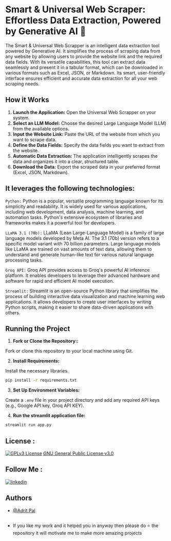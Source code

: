 # Smart & Universal Web Scraper: Effortless Data Extraction, Powered by Generative AI 🦑

The Smart & Universal Web Scrapper is an intelligent data extraction tool powered by Generative AI. It simplifies the process of scraping data from any website by allowing users to provide the website link and the required data fields. With its versatile capabilities, this tool can extract data seamlessly and present it in a tabular format, which can be downloaded in various formats such as Excel, JSON, or Markdown. Its smart, user-friendly interface ensures efficient and accurate data extraction for all your web scraping needs.


## How it Works

1. **Launch the Application:** Open the Universal Web Scrapper on your system.
2. **Select an LLM Model:** Choose the desired Large Language Model (LLM) from the available options.
3. **Input the Website Link:** Paste the URL of the website from which you want to scrape data.
4. **Define the Data Fields:** Specify the data fields you want to extract from the website.
5. **Automatic Data Extraction:** The application intelligently scrapes the data and organizes it into a clear, structured table.
6. **Download the Data:** Export the scraped data in your preferred format (Excel, JSON, Markdown).


## It leverages the following technologies:

`Python:` Python is a popular, versatile programming language known for its simplicity and readability. It is widely used for various applications, including web development, data analysis, machine learning, and automation tasks. Python's extensive ecosystem of libraries and frameworks makes it a powerful tool for developers.

`LLaMA 3.1 (70b):` LLaMA (Lean Large-Language Model) is a family of large language models developed by Meta AI. The 3.1 (70b) version refers to a specific model variant with 70 billion parameters. Large language models like LLaMA are trained on vast amounts of text data, allowing them to understand and generate human-like text for various natural language processing tasks.

`Groq API:` Groq API provides access to Groq's powerful AI inference platform. It enables developers to leverage their advanced hardware and software for rapid and efficient AI model execution.

`Streamlit:` Streamlit is an open-source Python library that simplifies the process of building interactive data visualization and machine learning web applications. It allows developers to create user interfaces by writing Python scripts, making it easier to share data-driven applications with others.


## Running the Project
1. **Fork or Clone the Repository::** 

Fork or clone this repository to your local machine using Git.

2. **Install Requirements:**

Install the necessary libraries.

```bash
pip install -r requirements.txt

```

3. **Set Up Environment Variables:**

Create a `.env` file in your project directory and add any required API keys (e.g., Google API key, Groq API KEY).

4. **Run the streamlit application file:**

```bash
streamlit run app.py
```


## License :

[![GPLv3 License](https://img.shields.io/badge/License-GPL%20v3-yellow.svg)](https://opensource.org/licenses/) [GNU General Public License v3.0](https://github.com/AdritPal08/universal-web-scraper-using-generative-ai/blob/main/LICENSE)


## Follow Me :

[![linkedin](https://img.shields.io/badge/linkedin-0A66C2?style=for-the-badge&logo=linkedin&logoColor=white)](https://www.linkedin.com/in/adritpal/)


## Authors

- [@Adrit Pal](https://github.com/AdritPal08)


## 
- If you like my work and it helped you in anyway then please do ⭐ the repository it will motivate me to make more amazing projects